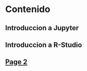 # Contenido
## Introduccion a Jupyter 
## Introduccion a R-Studio
## <a href="python-clase1.md">Page 2</a>
